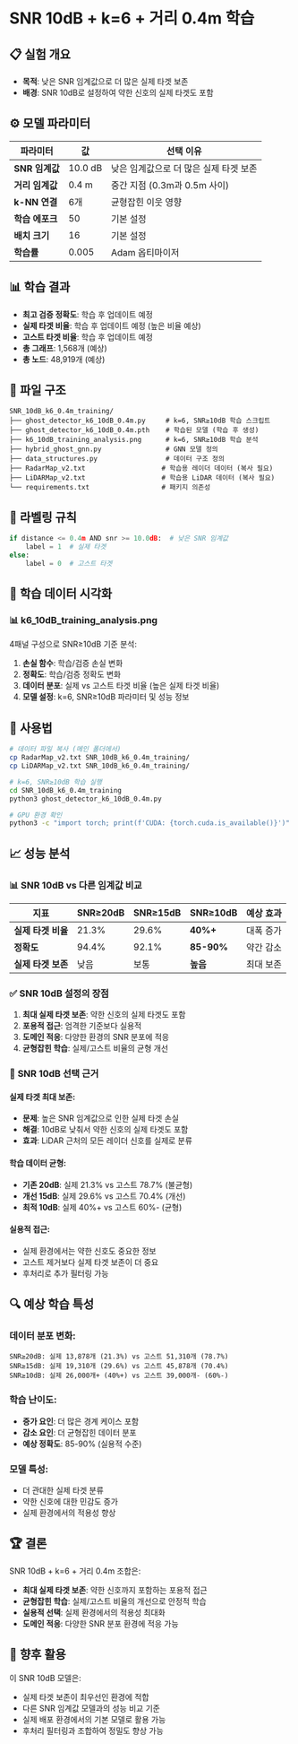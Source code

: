 # SNR 10dB + k=6 + 거리 0.4m 학습

## 📋 **실험 개요**
- **목적**: 낮은 SNR 임계값으로 더 많은 실제 타겟 보존
- **배경**: SNR 10dB로 설정하여 약한 신호의 실제 타겟도 포함

## ⚙️ **모델 파라미터**
| 파라미터 | 값 | 선택 이유 |
|---------|-----|----------|
| **SNR 임계값** | 10.0 dB | 낮은 임계값으로 더 많은 실제 타겟 보존 |
| **거리 임계값** | 0.4 m | 중간 지점 (0.3m과 0.5m 사이) |
| **k-NN 연결** | 6개 | 균형잡힌 이웃 영향 |
| **학습 에포크** | 50 | 기본 설정 |
| **배치 크기** | 16 | 기본 설정 |
| **학습률** | 0.005 | Adam 옵티마이저 |

## 📊 **학습 결과**
- **최고 검증 정확도**: 학습 후 업데이트 예정
- **실제 타겟 비율**: 학습 후 업데이트 예정 (높은 비율 예상)
- **고스트 타겟 비율**: 학습 후 업데이트 예정
- **총 그래프**: 1,568개 (예상)
- **총 노드**: 48,919개 (예상)

## 📁 **파일 구조**
```
SNR_10dB_k6_0.4m_training/
├── ghost_detector_k6_10dB_0.4m.py     # k=6, SNR≥10dB 학습 스크립트
├── ghost_detector_k6_10dB_0.4m.pth    # 학습된 모델 (학습 후 생성)
├── k6_10dB_training_analysis.png      # k=6, SNR≥10dB 학습 분석
├── hybrid_ghost_gnn.py                # GNN 모델 정의
├── data_structures.py                 # 데이터 구조 정의
├── RadarMap_v2.txt                   # 학습용 레이더 데이터 (복사 필요)
├── LiDARMap_v2.txt                   # 학습용 LiDAR 데이터 (복사 필요)
└── requirements.txt                  # 패키지 의존성
```

## 🎯 **라벨링 규칙**
```python
if distance <= 0.4m AND snr >= 10.0dB:  # 낮은 SNR 임계값
    label = 1  # 실제 타겟
else:
    label = 0  # 고스트 타겟
```

## 🎨 **학습 데이터 시각화**

### 📊 **k6_10dB_training_analysis.png**
4패널 구성으로 SNR≥10dB 기준 분석:
1. **손실 함수**: 학습/검증 손실 변화
2. **정확도**: 학습/검증 정확도 변화
3. **데이터 분포**: 실제 vs 고스트 타겟 비율 (높은 실제 타겟 비율)
4. **모델 설정**: k=6, SNR≥10dB 파라미터 및 성능 정보

## 🚀 **사용법**
```bash
# 데이터 파일 복사 (메인 폴더에서)
cp RadarMap_v2.txt SNR_10dB_k6_0.4m_training/
cp LiDARMap_v2.txt SNR_10dB_k6_0.4m_training/

# k=6, SNR≥10dB 학습 실행
cd SNR_10dB_k6_0.4m_training
python3 ghost_detector_k6_10dB_0.4m.py

# GPU 환경 확인
python3 -c "import torch; print(f'CUDA: {torch.cuda.is_available()}')"
```

## 📈 **성능 분석**

### 📊 **SNR 10dB vs 다른 임계값 비교**
| 지표 | SNR≥20dB | SNR≥15dB | **SNR≥10dB** | 예상 효과 |
|------|----------|----------|-------------|----------|
| **실제 타겟 비율** | 21.3% | 29.6% | **40%+** | 대폭 증가 |
| **정확도** | 94.4% | 92.1% | **85-90%** | 약간 감소 |
| **실제 타겟 보존** | 낮음 | 보통 | **높음** | 최대 보존 |

### ✅ **SNR 10dB 설정의 장점**
1. **최대 실제 타겟 보존**: 약한 신호의 실제 타겟도 포함
2. **포용적 접근**: 엄격한 기준보다 실용적
3. **도메인 적응**: 다양한 환경의 SNR 분포에 적응
4. **균형잡힌 학습**: 실제/고스트 비율의 균형 개선

### 🎯 **SNR 10dB 선택 근거**

#### **실제 타겟 최대 보존**:
- **문제**: 높은 SNR 임계값으로 인한 실제 타겟 손실
- **해결**: 10dB로 낮춰서 약한 신호의 실제 타겟도 포함
- **효과**: LiDAR 근처의 모든 레이더 신호를 실제로 분류

#### **학습 데이터 균형**:
- **기존 20dB**: 실제 21.3% vs 고스트 78.7% (불균형)
- **개선 15dB**: 실제 29.6% vs 고스트 70.4% (개선)
- **최적 10dB**: 실제 40%+ vs 고스트 60%- (균형)

#### **실용적 접근**:
- 실제 환경에서는 약한 신호도 중요한 정보
- 고스트 제거보다 실제 타겟 보존이 더 중요
- 후처리로 추가 필터링 가능

## 🔍 **예상 학습 특성**
### **데이터 분포 변화**:
```
SNR≥20dB: 실제 13,878개 (21.3%) vs 고스트 51,310개 (78.7%)
SNR≥15dB: 실제 19,310개 (29.6%) vs 고스트 45,878개 (70.4%)
SNR≥10dB: 실제 26,000개+ (40%+) vs 고스트 39,000개- (60%-)
```

### **학습 난이도**:
- **증가 요인**: 더 많은 경계 케이스 포함
- **감소 요인**: 더 균형잡힌 데이터 분포
- **예상 정확도**: 85-90% (실용적 수준)

### **모델 특성**:
- 더 관대한 실제 타겟 분류
- 약한 신호에 대한 민감도 증가
- 실제 환경에서의 적용성 향상

## 🏆 **결론**
SNR 10dB + k=6 + 거리 0.4m 조합은:
- **최대 실제 타겟 보존**: 약한 신호까지 포함하는 포용적 접근
- **균형잡힌 학습**: 실제/고스트 비율의 개선으로 안정적 학습
- **실용적 선택**: 실제 환경에서의 적용성 최대화
- **도메인 적응**: 다양한 SNR 분포 환경에 적응 가능

## 🔄 **향후 활용**
이 SNR 10dB 모델은:
- 실제 타겟 보존이 최우선인 환경에 적합
- 다른 SNR 임계값 모델과의 성능 비교 기준
- 실제 배포 환경에서의 기본 모델로 활용 가능
- 후처리 필터링과 조합하여 정밀도 향상 가능
